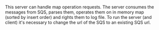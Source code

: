 This server can handle map operation requests.
The server consumes the messages from SQS, parses them, operates
them on in memory map (sorted by insert order) and rights them to log file.
To run the server (and client) it's necessary to change the url 
of the SQS to an existing SQS url.
